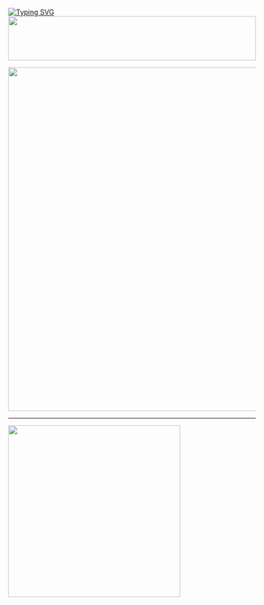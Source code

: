 

 [![Typing SVG](https://readme-typing-svg.herokuapp.com?font=Rockstar-ExtraBold&color=F01&lines=CHALAH+ＭＤ+V2+ＷＨＡＴＳＡＰＰ+ＢＯＴ)](https://git.io/typing-svg)
<img src="https://i.imgur.com/dBaSKWF.gif" height="90" width="100%">

<img src="https://i.ibb.co/LDkGq0DT/SulaMd.jpg"  width="700px">
</a>
<hr>
 <p align="center">



<a href="https://whatsapp.com/channel/0029Vb3v0Fe1dAvw1XUIV61t"><img src="https://img.shields.io/badge/Join%20Our%20WhatsApp%20Channel-green"  width="350"></a>


